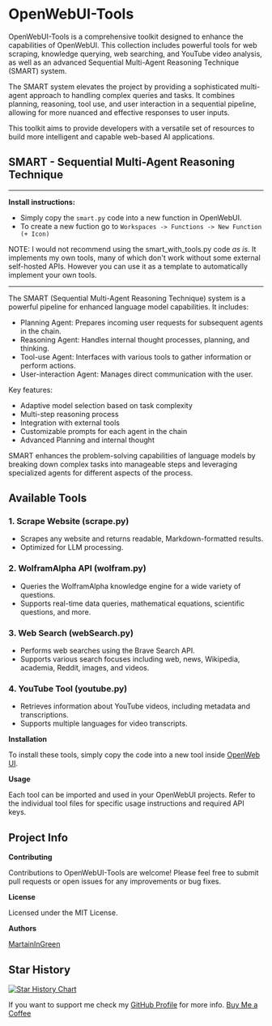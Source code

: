 # OpenWebUI-Tools

OpenWebUI-Tools is a comprehensive toolkit designed to enhance the capabilities of OpenWebUI. This collection includes powerful tools for web scraping, knowledge querying, web searching, and YouTube video analysis, as well as an advanced Sequential Multi-Agent Reasoning Technique (SMART) system.

The SMART system elevates the project by providing a sophisticated multi-agent approach to handling complex queries and tasks. It combines planning, reasoning, tool use, and user interaction in a sequential pipeline, allowing for more nuanced and effective responses to user inputs.

This toolkit aims to provide developers with a versatile set of resources to build more intelligent and capable web-based AI applications.

## SMART - Sequential Multi-Agent Reasoning Technique

---
**Install instructions:**
- Simply copy the `smart.py` code into a new function in OpenWebUI.
- To create a new fuction go to `Workspaces -> Functions -> New Function (+ Icon)`

NOTE: I would not recommend using the smart_with_tools.py code _as is_. It implements my own tools, many of which don't work without some external self-hosted APIs. However you can use it as a template to automatically implement your own tools.

---

The SMART (Sequential Multi-Agent Reasoning Technique) system is a powerful pipeline for enhanced language model capabilities. It includes:

- Planning Agent: Prepares incoming user requests for subsequent agents in the chain.
- Reasoning Agent: Handles internal thought processes, planning, and thinking.
- Tool-use Agent: Interfaces with various tools to gather information or perform actions.
- User-interaction Agent: Manages direct communication with the user.

Key features:
- Adaptive model selection based on task complexity
- Multi-step reasoning process
- Integration with external tools
- Customizable prompts for each agent in the chain
- Advanced Planning and internal thought 

SMART enhances the problem-solving capabilities of language models by breaking down complex tasks into manageable steps and leveraging specialized agents for different aspects of the process.

## Available Tools

### 1. Scrape Website (scrape.py)
- Scrapes any website and returns readable, Markdown-formatted results.
- Optimized for LLM processing.

### 2. WolframAlpha API (wolfram.py)
- Queries the WolframAlpha knowledge engine for a wide variety of questions.
- Supports real-time data queries, mathematical equations, scientific questions, and more.

### 3. Web Search (webSearch.py)
- Performs web searches using the Brave Search API.
- Supports various search focuses including web, news, Wikipedia, academia, Reddit, images, and videos.

### 4. YouTube Tool (youtube.py)
- Retrieves information about YouTube videos, including metadata and transcriptions.
- Supports multiple languages for video transcripts.

**Installation**

To install these tools, simply copy the code into a new tool inside [OpenWeb UI](https://www.openwebui.com).

**Usage**

Each tool can be imported and used in your OpenWebUI projects. Refer to the individual tool files for specific usage instructions and required API keys.

## Project Info

**Contributing**

Contributions to OpenWebUI-Tools are welcome! Please feel free to submit pull requests or open issues for any improvements or bug fixes.

**License**

Licensed under the MIT License. 

**Authors**

[MartainInGreen](https://github.com/MartianInGreen)

## Star History

[![Star History Chart](https://api.star-history.com/svg?repos=MartianInGreen/OpenWebUI-Tools&type=Date)](https://star-history.com/#MartianInGreen/OpenWebUI-Tools&Date)

If you want to support me check my [GitHub Profile](https://github.com/MartianInGreen) for more info. [Buy Me a Coffee](https://rennersh.de/buy-me-a-coffee)
